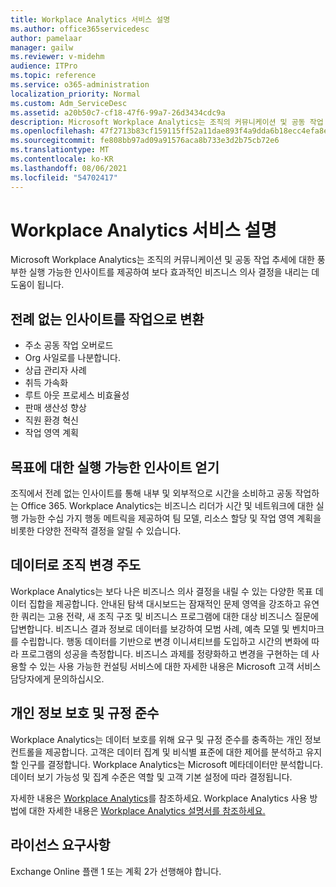 ```yaml
---
title: Workplace Analytics 서비스 설명
ms.author: office365servicedesc
author: pamelaar
manager: gailw
ms.reviewer: v-midehm
audience: ITPro
ms.topic: reference
ms.service: o365-administration
localization_priority: Normal
ms.custom: Adm_ServiceDesc
ms.assetid: a20b50c7-cf18-47f6-99a7-26d3434cdc9a
description: Microsoft Workplace Analytics는 조직의 커뮤니케이션 및 공동 작업 추세에 대한 풍부한 실행 가능한 인사이트를 제공하여 보다 효과적인 비즈니스 의사 결정을 내리는 데 도움이 됩니다.
ms.openlocfilehash: 47f2713b83cf159115ff52a11dae893f4a9dda6b18ecc4efa8e468c7f3dcfe58
ms.sourcegitcommit: fe808bb97ad09a91576aca8b733e3d2b75cb72e6
ms.translationtype: MT
ms.contentlocale: ko-KR
ms.lasthandoff: 08/06/2021
ms.locfileid: "54702417"
---
```

# <a name="workplace-analytics-service-description"></a>Workplace Analytics 서비스 설명

Microsoft Workplace Analytics는 조직의 커뮤니케이션 및 공동 작업 추세에 대한 풍부한 실행 가능한 인사이트를 제공하여 보다 효과적인 비즈니스 의사 결정을 내리는 데 도움이 됩니다.

## <a name="transform-unprecedented-insights-into-action"></a>전례 없는 인사이트를 작업으로 변환

* 주소 공동 작업 오버로드
* Org 사일로를 나분합니다.
* 상급 관리자 사례
* 취득 가속화
* 루트 아웃 프로세스 비효율성
* 판매 생산성 향상
* 직원 환경 혁신
* 작업 영역 계획

## <a name="gain-objective-actionable-insights"></a>목표에 대한 실행 가능한 인사이트 얻기

조직에서 전례 없는 인사이트를 통해 내부 및 외부적으로 시간을 소비하고 공동 작업하는 Office 365. Workplace Analytics는 비즈니스 리더가 시간 및 네트워크에 대한 실행 가능한 수십 가지 행동 메트릭을 제공하여 팀 모델, 리소스 할당 및 작업 영역 계획을 비롯한 다양한 전략적 결정을 알릴 수 있습니다.

## <a name="drive-organizational-change-with-data"></a>데이터로 조직 변경 주도

Workplace Analytics는 보다 나은 비즈니스 의사 결정을 내릴 수 있는 다양한 목표 데이터 집합을 제공합니다. 안내된 탐색 대시보드는 잠재적인 문제 영역을 강조하고 유연한 쿼리는 고용 전략, 새 조직 구조 및 비즈니스 프로그램에 대한 대상 비즈니스 질문에 답변합니다. 비즈니스 결과 정보로 데이터를 보강하여 모범 사례, 예측 모델 및 벤치마크를 수립합니다. 행동 데이터를 기반으로 변경 이니셔티브를 도입하고 시간의 변화에 따라 프로그램의 성공을 측정합니다. 비즈니스 과제를 정량화하고 변경을 구현하는 데 사용할 수 있는 사용 가능한 컨설팅 서비스에 대한 자세한 내용은 Microsoft 고객 서비스 담당자에게 문의하십시오.

## <a name="privacy-and-compliance-designed-for-you"></a>개인 정보 보호 및 규정 준수

Workplace Analytics는 데이터 보호를 위해 요구 및 규정 준수를 충족하는 개인 정보 컨트롤을 제공합니다. 고객은 데이터 집계 및 비식별 표준에 대한 제어를 분석하고 유지할 인구를 결정합니다. Workplace Analytics는 Microsoft 메타데이터만 분석합니다. 데이터 보기 가능성 및 집계 수준은 역할 및 고객 기본 설정에 따라 결정됩니다.

자세한 내용은 [Workplace Analytics](https://go.microsoft.com/fwlink/?linkid=852492)를 참조하세요. Workplace Analytics 사용 방법에 대한 자세한 내용은 [Workplace Analytics 설명서를 참조하세요.](/workplace-analytics/)
  
## <a name="licensing-requirements"></a>라이선스 요구사항

Exchange Online 플랜 1 또는 계획 2가 선행해야 합니다.